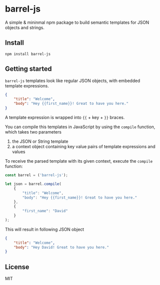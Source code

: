 # barrel-js

A simple & mininmal npm package to build semantic templates for JSON objects and strings.

## Install

`npm install barrel-js`

## Getting started

`barrel-js` templates look like regular JSON objects, with embedded template expressions.

```json
{
    "title": "Welcome",
    "body": "Hey {{first_name}}! Great to have you here."
}
```

A template expression is wrapped into `{{` + key + `}}` braces.

You can compile this templates in JavaScript by using the `compile` function, which takes two parameters
1. the JSON or String template
2. a context object containing key value pairs of template expressions and values

To receive the parsed template with its given context, execute the `compile` function:

```javascript
const barrel = ('barrel-js');

let json = barrel.compile(
    {
        "title": "Welcome",
        "body": "Hey {{first_name}}! Great to have you here."
    },
    {
        "first_name": "David"
    }
);
```

This will result in following JSON object

```json
{
    "title": "Welcome",
    "body": "Hey David! Great to have you here."
}
```

## License

MIT
